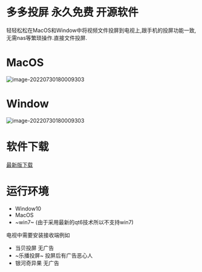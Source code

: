 # 多多投屏 永久免费 开源软件

轻轻松松在MacOS和Window中将视频文件投屏到电视上,跟手机的投屏功能一致,无需nas等繁琐操作.直接文件投屏.

# MacOS
![image-20220730180009303](images/README/2022-07-31_12.42.45.png)
# Window
![image-20220730180009303](images/README/2022-07-31_12.40.17.png)

# 软件下载

[最新版下载](https://github.com/duolabmeng6/easy_to_tv/releases)

# 运行环境

* Window10
* MacOS
* ~win7~ (由于采用最新的qt6技术所以不支持win7)

电视中需要安装接收端例如

* 当贝投屏 无广告
* ~乐播投屏~ 投屏后有广告恶心人
* 银河奇异果 无广告
